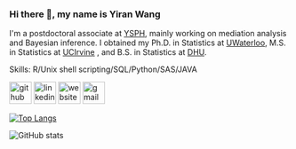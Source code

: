 ### Hi there 👋, my name is Yiran Wang
I'm a postdoctoral associate at [YSPH](https://ysph.yale.edu/), mainly working on mediation analysis and Bayesian inference. I obtained my Ph.D. in Statistics at [UWaterloo](https://uwaterloo.ca), M.S. in Statistics at [UCIrvine](https://www.stat.uci.edu/) , and B.S. in Statistics at [DHU](https://english.dhu.edu.cn/).


Skills: R/Unix shell scripting/SQL/Python/SAS/JAVA


[<img src='https://cdn.jsdelivr.net/npm/simple-icons@3.0.1/icons/github.svg' alt='github' height='40'>](https://github.com/zywhy9)  [<img src='https://cdn.jsdelivr.net/npm/simple-icons@3.0.1/icons/linkedin.svg' alt='linkedin' height='40'>](https://www.linkedin.com/in/harryyiranwang/)  [<img src='https://cdn.jsdelivr.net/npm/simple-icons@3.0.1/icons/icloud.svg' alt='website' height='40'>](https://sites.google.com/view/yiranwangstat/)  [<img src='https://cdn.jsdelivr.net/npm/simple-icons@3.0.1/icons/gmail.svg' alt='gmail' height='40'>](mailto:yiran.wang.yw995@yale.edu)  

[![Top Langs](https://github-readme-stats.vercel.app/api/top-langs/?username=zywhy9)](https://github.com/anuraghazra/github-readme-stats)

![GitHub stats](https://github-readme-stats.vercel.app/api?username=zywhy9&show_icons=true)  

